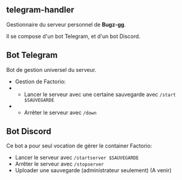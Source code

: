 ## telegram-handler

Gestionnaire du serveur personnel de **Bugz-gg**.

Il se compose d'un bot Telegram, et d'un bot Discord.

## Bot Telegram
Bot de gestion universel du serveur.
- Gestion de Factorio:
- - Lancer le serveur avec une certaine sauvegarde avec `/start $SAUVEGARDE`
- - Arrêter le serveur avec `/down`


## Bot Discord
Ce bot a pour seul vocation de gérer le container Factorio:
- Lancer le serveur avec `/startserver $SAUVEGARDE`
- Arrêter le serveur avec `/stopserver`
- Uploader une sauvegarde (administrateur seulement) (A venir)

